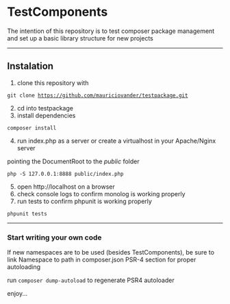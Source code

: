 # TestComponents #

The intention of this repository is to 
test composer package management and 
set up a basic library structure for 
new projects

--- 

## Instalation ##

1. clone this repository with 

  <code>git clone https://github.com/mauriciovander/testpackage.git</code>

2. cd into testpackage
3. install dependencies

  <code>composer install</code>
  
4. run index.php as a server or create a virtualhost in your Apache/Nginx server 

pointing the DocumentRoot to the _public_ folder

  <code>php -S 127.0.0.1:8888 public/index.php</code>
  
5. open http://localhost on a browser
6. check console logs to confirm monolog is working properly
7. run tests to confirm phpunit is working properly

 <code>phpunit tests</code>

---

### Start writing your own code ###

If new namespaces are to be used (besides TestComponents),
be sure to link Namespace to path in composer.json PSR-4 
section for proper autoloading

run <code>composer dump-autoload</code> to regenerate PSR4 autoloader

enjoy...
